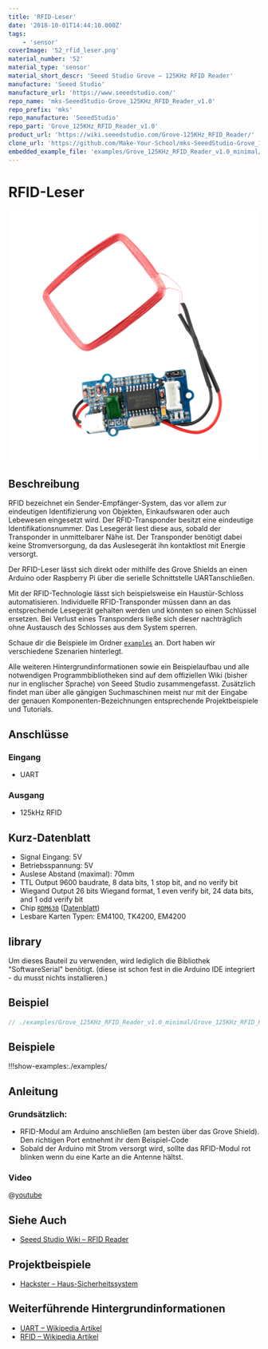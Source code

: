 ```yaml
---
title: 'RFID-Leser'
date: '2018-10-01T14:44:10.000Z'
tags:
    - 'sensor'
coverImage: '52_rfid_leser.png'
material_number: '52'
material_type: 'sensor'
material_short_descr: 'Seeed Studio Grove – 125KHz RFID Reader'
manufacture: 'Seeed Studio'
manufacture_url: 'https://www.seeedstudio.com/'
repo_name: 'mks-SeeedStudio-Grove_125KHz_RFID_Reader_v1.0'
repo_prefix: 'mks'
repo_manufacture: 'SeeedStudio'
repo_part: 'Grove_125KHz_RFID_Reader_v1.0'
product_url: 'https://wiki.seeedstudio.com/Grove-125KHz_RFID_Reader/'
clone_url: 'https://github.com/Make-Your-School/mks-SeeedStudio-Grove_125KHz_RFID_Reader_v1.0.git'
embedded_example_file: 'examples/Grove_125KHz_RFID_Reader_v1.0_minimal/Grove_125KHz_RFID_Reader_v1.0_minimal.ino'
---
```


# RFID-Leser

![RFID-Leser](./52_rfid_leser.png)

## Beschreibung

RFID bezeichnet ein Sender-Empfänger-System, das vor allem zur eindeutigen Identifizierung von Objekten, Einkaufswaren oder auch Lebewesen eingesetzt wird. Der RFID-Transponder besitzt eine eindeutige Identifikationsnummer. Das Lesegerät liest diese aus, sobald der Transponder in unmittelbarer Nähe ist. Der Transponder benötigt dabei keine Stromversorgung, da das Auslesegerät ihn kontaktlost mit Energie versorgt.

<!-- more_details -->

Der RFID-Leser lässt sich direkt oder mithilfe des Grove Shields an einen Arduino oder Raspberry Pi über die serielle Schnittstelle UARTanschließen.

Mit der RFID-Technologie lässt sich beispielsweise ein Haustür-Schloss automatisieren. 
Individuelle RFID-Transponder müssen dann an das entsprechende Lesegerät gehalten werden und könnten so einen Schlüssel ersetzen. 
Bei Verlust eines Transponders ließe sich dieser nachträglich ohne Austausch des Schlosses aus dem System sperren.

Schaue dir die Beispiele im Ordner [`examples`](./examples/) an.
Dort haben wir verschiedene Szenarien hinterlegt.

Alle weiteren Hintergrundinformationen sowie ein Beispielaufbau und alle notwendigen Programmbibliotheken sind auf dem offiziellen Wiki (bisher nur in englischer Sprache) von Seeed Studio zusammengefasst.
Zusätzlich findet man über alle gängigen Suchmaschinen meist nur mit der Eingabe der genauen Komponenten-Bezeichnungen entsprechende Projektbeispiele und Tutorials.


## Anschlüsse

### Eingang

- UART

### Ausgang

- 125kHz RFID

## Kurz-Datenblatt

- Signal Eingang: 5V
- Betriebsspannung: 5V
- Auslese Abstand (maximal): 70mm
- TTL Output 9600 baudrate, 8 data bits, 1 stop bit, and no verify bit
- Wiegand Output 26 bits Wiegand format, 1 even verify bit, 24 data bits, and 1 odd verify bit
- Chip [`RDM630`](http://www.datarfid.com/product/showproduct.php?id=14) ([Datenblatt](https://github.com/SeeedDocument/125Khz_RFID_module-UART/blob/master/res/RDM630-Spec.pdf))
- Lesbare Karten Typen:  EM4100, TK4200, EM4200


## library

Um dieses Bauteil zu verwenden, wird lediglich die Bibliothek "SoftwareSerial" benötigt.
(diese ist schon fest in die Arduino IDE integriert - du musst nichts installieren.)

## Beispiel

```c++:./examples/Grove_125KHz_RFID_Reader_v1.0_minimal/Grove_125KHz_RFID_Reader_v1.0_minimal.ino
// ./examples/Grove_125KHz_RFID_Reader_v1.0_minimal/Grove_125KHz_RFID_Reader_v1.0_minimal.ino
```

## Beispiele

!!!show-examples:./examples/

## Anleitung

### Grundsätzlich:

- RFID-Modul am Arduino anschließen (am besten über das Grove Shield).
  Den richtigen Port entnehmt ihr dem Beispiel-Code
- Sobald der Arduino mit Strom versorgt wird, sollte das RFID-Modul rot blinken wenn du eine Karte an die Antenne hältst.

### Video

@[youtube](https://www.youtube.com/watch?v=dJXTgtIMUPw)

## Siehe Auch

- [Seeed Studio Wiki – RFID Reader](https://wiki.seeedstudio.com/Grove-125KHz_RFID_Reader/)

## Projektbeispiele

- [Hackster – Haus-Sicherheitssystem](https://www.hackster.io/ArduinoBasics/arduino-based-security-project-using-cayenne-eb379b)

## Weiterführende Hintergrundinformationen

- [UART – Wikipedia Artikel](https://de.wikipedia.org/wiki/Universal_Asynchronous_Receiver_Transmitter)
- [RFID – Wikipedia Artikel](https://de.wikipedia.org/wiki/RFID)
